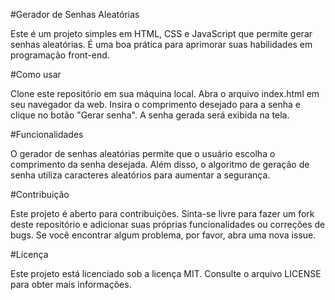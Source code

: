 #Gerador de Senhas Aleatórias

Este é um projeto simples em HTML, CSS e JavaScript que permite gerar senhas aleatórias. É uma boa prática para aprimorar suas habilidades em programação front-end.

#Como usar

Clone este repositório em sua máquina local.
Abra o arquivo index.html em seu navegador da web.
Insira o comprimento desejado para a senha e clique no botão "Gerar senha".
A senha gerada será exibida na tela.

#Funcionalidades

O gerador de senhas aleatórias permite que o usuário escolha o comprimento da senha desejada. Além disso, o algoritmo de geração de senha utiliza caracteres aleatórios para aumentar a segurança.

#Contribuição

Este projeto é aberto para contribuições. Sinta-se livre para fazer um fork deste repositório e adicionar suas próprias funcionalidades ou correções de bugs. Se você encontrar algum problema, por favor, abra uma nova issue.

#Licença

Este projeto está licenciado sob a licença MIT. Consulte o arquivo LICENSE para obter mais informações.

